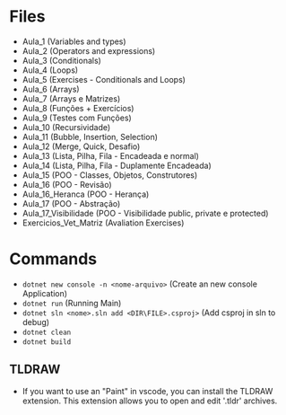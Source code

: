 # Files
- Aula_1 (Variables and types)
- Aula_2 (Operators and expressions)
- Aula_3 (Conditionals)
- Aula_4 (Loops)
- Aula_5 (Exercises - Conditionals and Loops)
- Aula_6 (Arrays)
- Aula_7 (Arrays e Matrizes)
- Aula_8 (Funções + Exercícios)
- Aula_9 (Testes com Funções)
- Aula_10 (Recursividade)
- Aula_11 (Bubble, Insertion, Selection)
- Aula_12 (Merge, Quick, Desafio)
- Aula_13 (Lista, Pilha, Fila - Encadeada e normal)
- Aula_14 (Lista, Pilha, Fila - Duplamente Encadeada)
- Aula_15 (POO - Classes, Objetos, Construtores)
- Aula_16 (POO - Revisão)
- Aula_16_Heranca (POO - Herança)
- Aula_17 (POO - Abstração)
- Aula_17_Visibilidade (POO - Visibilidade public, private e protected)
- Exercicios_Vet_Matriz (Avaliation Exercises)


# Commands
- `dotnet new console -n <nome-arquivo>` (Create an new console Application)
- `dotnet run` (Running Main)
- `dotnet sln <nome>.sln add <DIR\FILE>.csproj>` (Add csproj in sln to debug)
- `dotnet clean`
- `dotnet build`

## TLDRAW
- If you want to use an "Paint" in vscode, you can install the TLDRAW extension. This extension allows you to open and edit '.tldr' archives.
